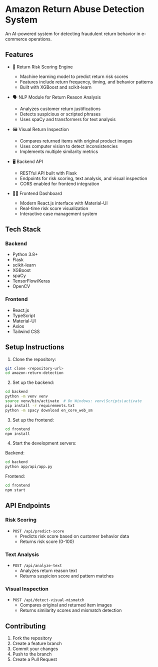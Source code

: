 
# Amazon Return Abuse Detection System

An AI-powered system for detecting fraudulent return behavior in e-commerce operations.

## Features

- 🧠 Return Risk Scoring Engine

  - Machine learning model to predict return risk scores
  - Features include return frequency, timing, and behavior patterns
  - Built with XGBoost and scikit-learn

- 🗣️ NLP Module for Return Reason Analysis

  - Analyzes customer return justifications
  - Detects suspicious or scripted phrases
  - Uses spaCy and transformers for text analysis

- 🖼️ Visual Return Inspection

  - Compares returned items with original product images
  - Uses computer vision to detect inconsistencies
  - Implements multiple similarity metrics

- 🖥️ Backend API

  - RESTful API built with Flask
  - Endpoints for risk scoring, text analysis, and visual inspection
  - CORS enabled for frontend integration

- 🧑‍💻 Frontend Dashboard
  - Modern React.js interface with Material-UI
  - Real-time risk score visualization
  - Interactive case management system

## Tech Stack

### Backend

- Python 3.8+
- Flask
- scikit-learn
- XGBoost
- spaCy
- TensorFlow/Keras
- OpenCV

### Frontend

- React.js
- TypeScript
- Material-UI
- Axios
- Tailwind CSS

## Setup Instructions

1. Clone the repository:

```bash
git clone <repository-url>
cd amazon-return-detection
```

2. Set up the backend:

```bash
cd backend
python -m venv venv
source venv/bin/activate  # On Windows: venv\Scripts\activate
pip install -r requirements.txt
python -m spacy download en_core_web_sm
```

3. Set up the frontend:

```bash
cd frontend
npm install
```

4. Start the development servers:

Backend:

```bash
cd backend
python app/api/app.py
```

Frontend:

```bash
cd frontend
npm start
```

## API Endpoints

### Risk Scoring

- `POST /api/predict-score`
  - Predicts risk score based on customer behavior data
  - Returns risk score (0-100)

### Text Analysis

- `POST /api/analyze-text`
  - Analyzes return reason text
  - Returns suspicion score and pattern matches

### Visual Inspection

- `POST /api/detect-visual-mismatch`
  - Compares original and returned item images
  - Returns similarity scores and mismatch detection

## Contributing

1. Fork the repository
2. Create a feature branch
3. Commit your changes
4. Push to the branch
5. Create a Pull Request


